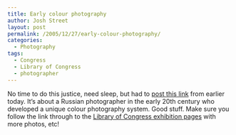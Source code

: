 ```yaml
---
title: Early colour photography
author: Josh Street
layout: post
permalink: /2005/12/27/early-colour-photography/
categories:
  - Photography
tags:
  - Congress
  - Library of Congress
  - photographer
---
```

No time to do this justice, need sleep, but had to [post this link][1] from earlier today. It&#8217;s about a Russian photographer in the early 20th century who developed a unique colour photography system. Good stuff. Make sure you follow the link through to the [Library of Congress exhibition pages][2] with more photos, etc!

 [1]: http://www.damninteresting.com/?p=245
 [2]: http://www.loc.gov/exhibits/empire/